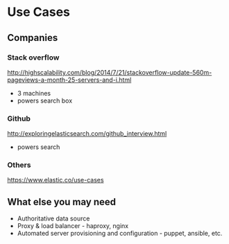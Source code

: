 Use Cases
=========


Companies
---------

### Stack overflow

http://highscalability.com/blog/2014/7/21/stackoverflow-update-560m-pageviews-a-month-25-servers-and-i.html

* 3 machines
* powers search box


### Github

http://exploringelasticsearch.com/github_interview.html

* powers search

### Others

https://www.elastic.co/use-cases


What else you may need
----------------------

* Authoritative data source 
* Proxy & load balancer - haproxy, nginx
* Automated server provisioning and configuration - puppet, ansible, etc.
